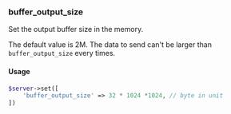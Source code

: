 ### buffer_output_size

Set the output buffer size in the memory.

The default value is 2M. The data to send can't be larger than `buffer_output_size` every times.

#### Usage
```php
$server->set([
    'buffer_output_size' => 32 * 1024 *1024, // byte in unit
])
```


